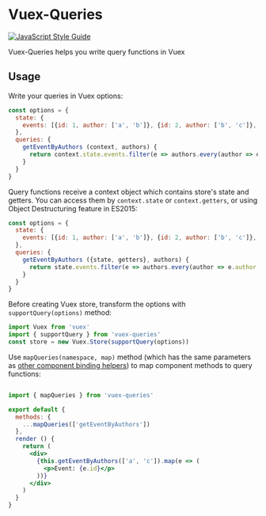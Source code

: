 # Vuex-Queries

[![JavaScript Style Guide](https://img.shields.io/badge/code_style-standard-brightgreen.svg)](https://standardjs.com)

Vuex-Queries helps you write query functions in Vuex

## Usage
Write your queries in Vuex options:
```js
const options = {
  state: {
    events: [{id: 1, author: ['a', 'b']}, {id: 2, author: ['b', 'c']}, {id: 3, author: ['c', 'a']}],
  },
  queries: {
    getEventByAuthors (context, authors) {
      return context.state.events.filter(e => authors.every(author => e.author.includes(author)))
    }
  }
}
```

Query functions receive a context object which contains store's state and getters. You can access them by `context.state` or `context.getters`, or using Object Destructuring feature in ES2015:
```js
const options = {
  state: {
    events: [{id: 1, author: ['a', 'b']}, {id: 2, author: ['b', 'c']}, {id: 3, author: ['c', 'a']}],
  },
  queries: {
    getEventByAuthors ({state, getters}, authors) {
      return state.events.filter(e => authors.every(author => e.author.includes(author)))
    }
  }
}
```

Before creating Vuex store, transform the options with `supportQuery(options)` method:
```js
import Vuex from 'vuex'
import { supportQuery } from 'vuex-queries'
const store = new Vuex.Store(supportQuery(options))
```

Use `mapQueries(namespace, map)` method (which has the same parameters as [other component binding helpers](https://vuex.vuejs.org/en/api.html#component-binding-helpers)) to map component methods to query functions:
```jsx

import { mapQueries } from 'vuex-queries'

export default {
  methods: {
    ...mapQueries(['getEventByAuthors'])
  },
  render () {
    return (
      <div>
        {this.getEventByAuthors(['a', 'c']).map(e => (
          <p>Event: {e.id}</p>
        ))}
      </div>
    )
  }
}
```
